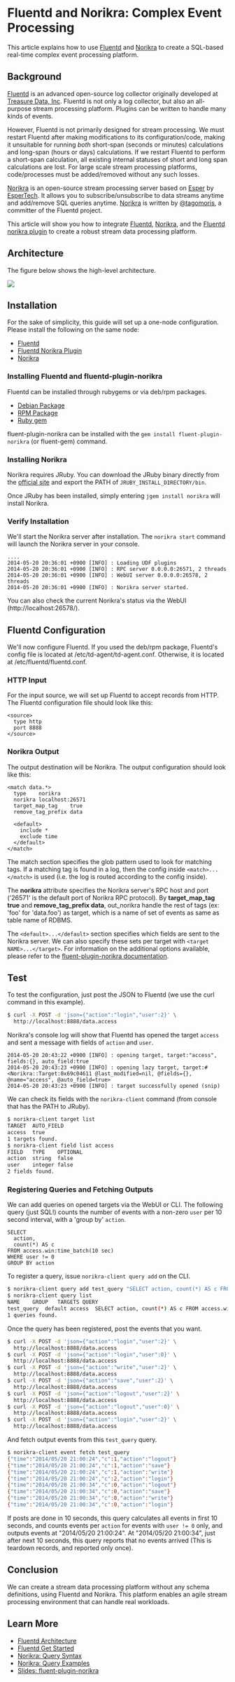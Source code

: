 # Fluentd and Norikra: Complex Event Processing

This article explains how to use [Fluentd](http://fluentd.org/) and [Norikra](http://norikra.github.io) to create a SQL-based real-time complex event processing platform.

## Background

[Fluentd](http://fluentd.org/) is an advanced open-source log collector originally developed at [Treasure Data, Inc](http://www.treasuredata.com/). Fluentd is not only a log collector, but also an all-purpose stream processing platform. Plugins can be written to handle many kinds of events.

However, Fluentd is not primarily designed for stream processing. We must restart Fluentd after making modifications to its configuration/code, making it unsuitable for running *both* short-span (seconds or minutes) calculations and long-span (hours or days) calculations. If we restart Fluentd to perform a short-span calculation, all existing internal statuses of short and long span calculations are lost. For large scale stream processing platforms, code/processes must be added/removed without any such losses.

[Norikra](http://norikra.github.io/) is an open-source stream processing server based on [Esper](http://esper.codehaus.org/) by [EsperTech](http://www.espertech.com). It allows you to subscribe/unsubscribe to data streams anytime and add/remove SQL queries anytime. [Norikra](http://norikra.github.io/) is written by [@tagomoris](http://github.com/tagomoris), a committer of the Fluentd project.

This article will show you how to integrate [Fluentd](http://fluentd.org/), [Norikra](http://norikra.github.io/), and the [Fluentd norikra plugin](https://github.com/norikra/fluent-plugin-norikra) to create a robust stream data processing platform.

## Architecture

The figure below shows the high-level architecture.

![](/images/fluentd-norikra-overview.png)

## Installation

For the sake of simplicity, this guide will set up a one-node configuration. Please install the following on the same node:

* [Fluentd](http://fluentd.org/)
* [Fluentd Norikra Plugin](https://github.com/norikra/fluent-plugin-norikra/)
* [Norikra](http://norikra.github.io/)

### Installing Fluentd and fluentd-plugin-norikra

Fluentd can be installed through rubygems or via deb/rpm packages.

* [Debian Package](install-by-deb)
* [RPM Package](install-by-rpm)
* [Ruby gem](install-by-gem)

fluent-plugin-norikra can be installed with the `gem install fluent-plugin-norikra` (or fluent-gem) command.

### Installing Norikra

Norikra requires JRuby. You can download the JRuby binary directly from the [official site](http://www.jruby.org/download) and export the PATH of `JRUBY_INSTALL_DIRECTORY/bin`.

Once JRuby has been installed, simply entering `jgem install norikra` will install Norikra.

### Verify Installation

We'll start the Norikra server after installation. The `norikra start` command will launch the Norikra server in your console.

    ....
    2014-05-20 20:36:01 +0900 [INFO] : Loading UDF plugins
    2014-05-20 20:36:01 +0900 [INFO] : RPC server 0.0.0.0:26571, 2 threads
    2014-05-20 20:36:01 +0900 [INFO] : WebUI server 0.0.0.0:26578, 2 threads
    2014-05-20 20:36:01 +0900 [INFO] : Norikra server started.

You can also check the current Norikra's status via the WebUI (http://localhost:26578/).

## Fluentd Configuration

We'll now configure Fluentd. If you used the deb/rpm package, Fluentd's config file is located at /etc/td-agent/td-agent.conf. Otherwise, it is located at /etc/fluentd/fluentd.conf.

### HTTP Input

For the input source, we will set up Fluentd to accept records from HTTP. The Fluentd configuration file should look like this:

    <source>
      type http
      port 8888
    </source>

### Norikra Output

The output destination will be Norikra. The output configuration should look like this:

    <match data.*>
      type    norikra
      norikra localhost:26571
      target_map_tag    true
      remove_tag_prefix data

      <default>
        include *
        exclude time
      </default>
    </match>

The match section specifies the glob pattern used to look for matching tags. If a matching tag is found in a log, then the config inside `<match>...</match>` is used (i.e. the log is routed according to the config inside).

The **norikra** attribute specifies the Norikra server's RPC host and port ('26571' is the default port of Norikra RPC protocol). By **target_map_tag true** and **remove_tag_prefix data**, out\_norikra handle the rest of tags (ex: 'foo' for 'data.foo') as target, which is a name of set of events as same as table name of RDBMS.

The `<default>...</default>` section specifies which fields are sent to the Norikra server. We can also specify these sets per target with `<target NAME>...</target>`. For information on the additional options available, please refer to the [fluent-plugin-norikra documentation](https://github.com/norikra/fluent-plugin-norikra).

## Test

To test the configuration, just post the JSON to Fluentd (we use the curl command in this example).

```bash
$ curl -X POST -d 'json={"action":"login","user":2}' \
  http://localhost:8888/data.access
```

Norikra's console log will show that Fluentd has opened the target `access` and sent a message with fields of `action` and `user`.

    2014-05-20 20:43:22 +0900 [INFO] : opening target, target:"access", fields:{}, auto_field:true
    2014-05-20 20:43:23 +0900 [INFO] : opening lazy target, target:#<Norikra::Target:0x69c04611 @last_modified=nil, @fields={}, @name="access", @auto_field=true>
    2014-05-20 20:43:23 +0900 [INFO] : target successfully opened (snip)

We can check its fields with the `norikra-client` command (from console that has the PATH to JRuby).

```bash
$ norikra-client target list
TARGET	AUTO_FIELD
access	true
1 targets found.
$ norikra-client field list access
FIELD	TYPE	OPTIONAL
action	string	false
user	integer	false
2 fields found.
```

### Registering Queries and Fetching Outputs

We can add queries on opened targets via the WebUI or CLI. The following query (just SQL!) counts the number of events with a non-zero `user` per 10 second interval, with a 'group by' `action`.

    SELECT
      action,
      count(*) AS c
    FROM access.win:time_batch(10 sec)
    WHERE user != 0
    GROUP BY action

To register a query, issue `norikra-client query add` on the CLI.

```bash
$ norikra-client query add test_query "SELECT action, count(*) AS c FROM access.win:time_batch(10 sec) WHERE user != 0 GROUP BY action"
$ norikra-client query list
NAME	GROUP	TARGETS	QUERY
test_query	default	access	SELECT action, count(*) AS c FROM access.win:time_batch(10 sec) WHERE user != 0 GROUP BY action
1 queries found.
```

Once the query has been registered, post the events that you want.

```bash
$ curl -X POST -d 'json={"action":"login","user":2}' \
  http://localhost:8888/data.access
$ curl -X POST -d 'json={"action":"login","user":0}' \
  http://localhost:8888/data.access
$ curl -X POST -d 'json={"action":"write","user":2}' \
  http://localhost:8888/data.access
$ curl -X POST -d 'json={"action":"save","user":2}' \
  http://localhost:8888/data.access
$ curl -X POST -d 'json={"action":"logout","user":2}' \
  http://localhost:8888/data.access
$ curl -X POST -d 'json={"action":"logout","user":0}' \
  http://localhost:8888/data.access
$ curl -X POST -d 'json={"action":"login","user":2}' \
  http://localhost:8888/data.access
```

And fetch output events from this `test_query` query.

```bash
$ norikra-client event fetch test_query
{"time":"2014/05/20 21:00:24","c":1,"action":"logout"}
{"time":"2014/05/20 21:00:24","c":1,"action":"save"}
{"time":"2014/05/20 21:00:24","c":1,"action":"write"}
{"time":"2014/05/20 21:00:24","c":2,"action":"login"}
{"time":"2014/05/20 21:00:34","c":0,"action":"logout"}
{"time":"2014/05/20 21:00:34","c":0,"action":"save"}
{"time":"2014/05/20 21:00:34","c":0,"action":"write"}
{"time":"2014/05/20 21:00:34","c":0,"action":"login"}
```

If posts are done in 10 seconds, this query calculates all events in first 10 seconds, and counts events per `action` for events with `user != 0` only, and outputs events at "2014/05/20 21:00:24". At "2014/05/20 21:00:34", just after next 10 seconds, this query reports that no events arrived (This is teardown records, and reported only once).

## Conclusion

We can create a stream data processing platform without any schema definitions, using Fluentd and Norikra. This platform enables an agile stream processing environment that can handle real workloads.

## Learn More

* <a href="//www.fluentd.org/architecture">Fluentd Architecture</a>
* [Fluentd Get Started](quickstart)
* [Norikra: Query Syntax](http://norikra.github.io/query.html)
* [Norikra: Query Examples](http://norikra.github.io/examples.html)
* [Slides: fluent-plugin-norikra](http://www.slideshare.net/tagomoris/fluentpluginnorikra-fluentdcasual)
